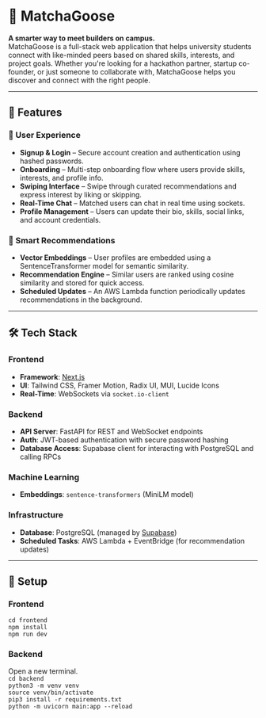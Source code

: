 # 🧠 MatchaGoose

**A smarter way to meet builders on campus.**  
MatchaGoose is a full-stack web application that helps university students connect with like-minded peers based on shared skills, interests, and project goals. Whether you're looking for a hackathon partner, startup co-founder, or just someone to collaborate with, MatchaGoose helps you discover and connect with the right people.

---

## 🚀 Features

### 👤 User Experience
- **Signup & Login** – Secure account creation and authentication using hashed passwords.
- **Onboarding** – Multi-step onboarding flow where users provide skills, interests, and profile info.
- **Swiping Interface** – Swipe through curated recommendations and express interest by liking or skipping.
- **Real-Time Chat** – Matched users can chat in real time using sockets.
- **Profile Management** – Users can update their bio, skills, social links, and account credentials.

### 🤖 Smart Recommendations
- **Vector Embeddings** – User profiles are embedded using a SentenceTransformer model for semantic similarity.
- **Recommendation Engine** – Similar users are ranked using cosine similarity and stored for quick access.
- **Scheduled Updates** – An AWS Lambda function periodically updates recommendations in the background.

---

## 🛠️ Tech Stack

### Frontend
- **Framework**: [Next.js](https://nextjs.org/)
- **UI**: Tailwind CSS, Framer Motion, Radix UI, MUI, Lucide Icons
- **Real-Time**: WebSockets via `socket.io-client`

### Backend
- **API Server**: FastAPI for REST and WebSocket endpoints
- **Auth**: JWT-based authentication with secure password hashing
- **Database Access**: Supabase client for interacting with PostgreSQL and calling RPCs

### Machine Learning
- **Embeddings**: `sentence-transformers` (MiniLM model)

### Infrastructure
- **Database**: PostgreSQL (managed by [Supabase](https://supabase.com/))
- **Scheduled Tasks**: AWS Lambda + EventBridge (for recommendation updates)

---

## 🧪 Setup

### Frontend
`cd frontend`\
`npm install`\
`npm run dev`

### Backend
Open a new terminal.\
`cd backend`\
`python3 -m venv venv`\
`source venv/bin/activate`\
`pip3 install -r requirements.txt`\
`python -m uvicorn main:app --reload`

